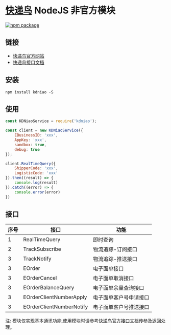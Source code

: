# [快递鸟](http://www.kdniao.com) NodeJS 非官方模块

[![npm package](https://nodei.co/npm/wechat-message-client.png?downloads=true&downloadRank=true&stars=true)](https://nodei.co/npm/wechat-message-client/)


## 链接
- [快递鸟官方网站](http://www.kdniao.com)
- [快递鸟接口文档](http://www.kdniao.com/api-all)

## 安装

```shell
npm install kdniao -S
```

## 使用
```js
const KDNiaoService = require('kdniao');

const client = new KDNiaoService({
    EBusinessID: 'xxx',
    AppKey: 'xxx',
    sandbox: true,
    debug: true
});

client.RealTimeQuery({
    ShipperCode: 'xxx',
    LogisticCode: 'xxx'
}).then((result) => {
    console.log(result)
}).catch((error) => {
    console.error(error)
})
```

## 接口
| 序号 | 接口 | 功能 |
| --- | --- | --- |
|  1  | RealTimeQuery | 即时查询 |
|  2  | TrackSubscribe | 物流追踪-订阅接口 |
|  3  | TrackNotify | 物流追踪-推送接口 |
|  3  | EOrder | 电子面单接口 |
|  3  | EOrderCancel | 电子面单取消接口 |
|  3  | EOrderBalanceQuery | 电子面单余量查询接口 |
|  3  | EOrderClientNumberApply | 电子面单客户号申请接口 |
|  3  | EOrderClientNumberNotify | 电子面单客户号推送接口 |
注: 模块仅实现基本通讯功能,使用模块时请参考[快递鸟官方接口文档](http://www.kdniao.com/api-all)传参及返回处理。





